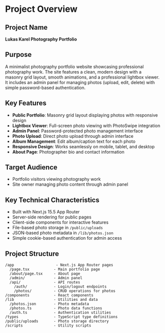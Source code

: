 # Project Overview

## Project Name
**Lukas Karel Photography Portfolio**

## Purpose
A minimalist photography portfolio website showcasing professional photography work. The site features a clean, modern design with a masonry grid layout, smooth animations, and a professional lightbox viewer. It includes an admin panel for managing photos (upload, edit, delete) with simple password-based authentication.

## Key Features
- **Public Portfolio**: Masonry grid layout displaying photos with responsive design
- **Lightbox Viewer**: Full-screen photo viewing with PhotoSwipe integration
- **Admin Panel**: Password-protected photo management interface
- **Photo Upload**: Direct photo upload through admin interface
- **Album Management**: Edit album/caption text for each photo
- **Responsive Design**: Works seamlessly on mobile, tablet, and desktop
- **About Page**: Photographer bio and contact information

## Target Audience
- Portfolio visitors viewing photography work
- Site owner managing photo content through admin panel

## Key Technical Characteristics
- Built with Next.js 15.5 App Router
- Server-side rendering for public pages
- Client-side components for interactive features
- File-based photo storage in `/public/uploads`
- JSON-based photo metadata in `/lib/photos.json`
- Simple cookie-based authentication for admin access

## Project Structure
```
/app                   - Next.js App Router pages
  /page.tsx           - Main portfolio page
  /about/page.tsx     - About page
  /admin/             - Admin panel
  /api/               - API routes
    /auth/            - Login/logout endpoints
    /photos/          - CRUD operations for photos
/components           - React components
/lib                  - Utilities and data
  /photos.json        - Photo metadata
  /photos.ts          - Photo data functions
  /auth.ts            - Authentication utilities
/types                - TypeScript type definitions
/public/uploads       - Photo storage directory
/scripts              - Utility scripts
```
